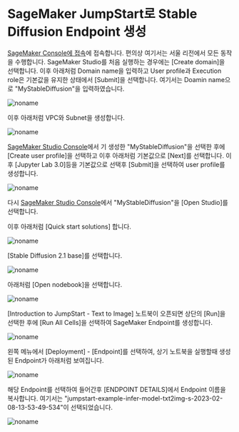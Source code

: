# SageMaker JumpStart로 Stable Diffusion Endpoint 생성

[SageMaker Console에 접속](https://ap-northeast-2.console.aws.amazon.com/sagemaker/home?region=ap-northeast-2#/studio/)에 접속합니다. 편의상 여기서는 서울 리전에서 모든 동작을 수행합니다. SageMaker Studio를 처음 실행하는 경우에는 [Create domain]을 선택합니다. 이후 아래처럼 Domain name을 입력하고 User profile과 Execution role은 기본값을 유지한 상태에서 [Submit]을 선택합니다. 여기서는 Doamin name으로 "MyStableDiffusion"을 입력하였습니다.

![noname](https://user-images.githubusercontent.com/52392004/217717253-08a486aa-2746-4e88-8142-7f5505bd657c.png)

이후 아래처럼 VPC와 Subnet을 생성합니다. 

![noname](https://user-images.githubusercontent.com/52392004/217717601-94b9fc9a-7a93-4824-bfe5-b9b6504e8fe5.png)

[SageMaker Studio Console](https://ap-northeast-2.console.aws.amazon.com/sagemaker/home?region=ap-northeast-2#/studio-landing)에서 기 생성한 "MyStableDiffusion"을 선택한 후에 [Create user profile]을 선택하고 이후 아래처럼 기본값으로 [Next]를 선택합니다. 이후 [Jupyter Lab 3.0]등을 기본값으로 선택후 [Submit]을 선택하여 user profile를 생성합니다. 

![noname](https://user-images.githubusercontent.com/52392004/217718224-6bc40589-33a6-459d-b015-d824ad67e0cd.png)

다시 [SageMaker Studio Console](https://ap-northeast-2.console.aws.amazon.com/sagemaker/home?region=ap-northeast-2#/studio-landing)에서 "MyStableDiffusion"을 [Open Studio]를 선택합니다. 

이후 아래처럼 [Quick start solutions] 합니다. 

![noname](https://user-images.githubusercontent.com/52392004/217719068-cd0740ea-77c6-496a-9c13-a59b252d7ad9.png)

[Stable Diffusion 2.1 base]를 선택합니다. 

![noname](https://user-images.githubusercontent.com/52392004/217719500-f2315a2a-3317-4dec-9134-9d46604e3b2c.png)

아래처럼 [Open nodebook]을 선택합니다. 

![noname](https://user-images.githubusercontent.com/52392004/217719762-24f63090-8aad-4c44-8f56-4decb8bc20fa.png)

[Introduction to JumpStart - Text to Image] 노트북이 오픈되면 상단의 [Run]을 선택한 후에 [Run All Cells]을 선택하여 SageMaker Endpoint를 생성합니다. 

![noname](https://user-images.githubusercontent.com/52392004/217720256-8bfbefc0-3171-449c-a4d6-748bf9803a0d.png)

왼쪽 메뉴에서 [Deployment] - [Endpoint]를 선택하여, 상기 노트북을 실행할때 생성된 Endpoint가 아래처럼 보여집니다. 

![noname](https://user-images.githubusercontent.com/52392004/217720687-9a53ca9f-e245-4b3a-a9d6-db59cdff6113.png)

해당 Endpoint를 선택하여 들어간후 [ENDPOINT DETAILS]에서 Endpoint 이름을 복사합니다. 여기서는 "jumpstart-example-infer-model-txt2img-s-2023-02-08-13-53-49-534"이 선택되었습니다. 

![noname](https://user-images.githubusercontent.com/52392004/217721132-d8fdb8b1-fdd7-45ca-bc82-a6bbbc292549.png)

